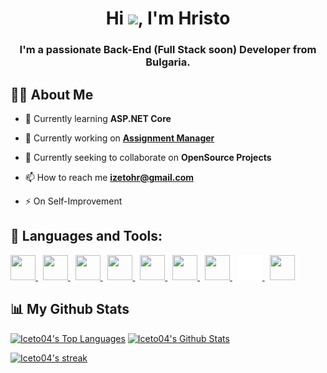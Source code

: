 <h1 align="center">Hi <img src="https://raw.githubusercontent.com/MartinHeinz/MartinHeinz/master/wave.gif" width="30px">, I'm Hristo</h1>
<h3 align="center">I'm a passionate Back-End (Full Stack soon) Developer from Bulgaria.</h3>


## 🙋‍♂️ About Me

- 🌱 Currently learning **ASP.NET Core**

- 🔭 Currently working on **[Assignment Manager](https://github.com/Iceto04/assignment-manager)**

- 👯 Currently seeking to collaborate on **OpenSource Projects**

<!-- - 👨‍💻 All of my projects are available at **[My Portfolio](https://subhamraoniar.com)** -->

- 📫 How to reach me **izetohr@gmail.com**

- ⚡ On Self-Improvement

## 🚀 Languages and Tools:

<p align="left"> 
    <a href="https://docs.microsoft.com/en-us/dotnet/csharp/" target="_blank"> <img src="https://www.kojac.nl/tailwind/images/Backend/Csharp.svg" width="40" height="40"/> </a>
    &nbsp;
    <a href="https://dotnet.microsoft.com/en-us/" target="_blank"> <img src="https://upload.wikimedia.org/wikipedia/commons/e/ee/.NET_Core_Logo.svg" width="40" height="40"/> </a> 
    &nbsp;
    <a href="https://developer.mozilla.org/en-US/docs/Web/JavaScript" target="_blank"> <img src="https://img.icons8.com/color/48/000000/javascript.png" width="40" height="40"/> </a>
    &nbsp;
    <a href="https://www.w3.org/html/" target="_blank"> <img src="https://img.icons8.com/color/48/000000/html-5.png" width="40" height="40"/> </a>
    &nbsp;
    <a href="https://www.w3schools.com/css/" target="_blank"> <img src="https://img.icons8.com/color/48/000000/css3.png" width="40" height="40"/> </a>
    &nbsp;
    <a href="https://getbootstrap.com" target="_blank"> <img src="https://img.icons8.com/color/48/000000/bootstrap.png" width="40" height="40"/> </a>
    &nbsp;
    <a href="https://www.microsoft.com/en-us/sql-server" target="_blank"> <img src="https://www.freeiconspng.com/uploads/sql-server-icon-png-8.png" width="40" height="40"/> </a>
    &nbsp;
    <a href="https://github.com/" target="_blank"> <img src="./img/GitHub-Mark-Light-120px-plus.png" width="40" height="40" /> </a>
    &nbsp;
    <a href="https://git-scm.com/" target="_blank"> <img src="https://img.icons8.com/color/48/000000/git.png" width="40" height="40"/> </a> 
</p>

<!-- <p align="center">
    <a href="https://github.com/anuraghazra/github-readme-stats">
        <img alt="Iceto04's Wakatime Stats" src="https://github-readme-stats.vercel.app/api/wakatime?username=Iceto04"/>
    </a>
</p> -->

## 📊 My Github Stats

  <p align="left">
    <a href="https://github.com/DenverCoder1/github-readme-streak-stats"><img alt="Iceto04's Top Languages" src="https://github-readme-stats.vercel.app/api/top-langs/?username=Iceto04&langs_count=8&count_private=true&layout=compact&theme=react&hide_border=true&bg_color=0D1117" /></a>
    <a href="https://github.com/DenverCoder1/github-readme-streak-stats"><img alt="Iceto04's Github Stats" src="https://github-readme-stats.vercel.app/api?username=Iceto04&show_icons=true&count_private=true&theme=react&hide_border=true&bg_color=0D1117" /></a>
  </p>
  <p align="left">
    <a href="https://github.com/DenverCoder1/github-readme-streak-stats"> <img title="🔥 Get streak stats for your profile at git.io/streak-stats" alt="Iceto04's streak" src="https://github-readme-streak-stats.herokuapp.com/?user=Iceto04&theme=black-ice&hide_border=true&stroke=0000&background=060A0CD0"/>
    </a>
  </p>

<!-- ## Connect with me:
<p align="left">

<a href = "https://www.linkedin.com/in/subham-raoniar/"><img src="https://img.icons8.com/fluent/48/000000/linkedin.png"/></a>
<a href = "https://twitter.com/subhamraoniar"><img src="https://img.icons8.com/fluent/48/000000/twitter.png"/></a>
<a href = "https://www.instagram.com/subhamraoniar/"><img src="https://img.icons8.com/fluent/48/000000/instagram-new.png"/></a>
<a href = "https://www.youtube.com/channel/UC-NXT1lYAOPa3lrgWXqvuHA"><img src="https://img.icons8.com/color/48/000000/youtube-play.png"/></a>

</p> -->
